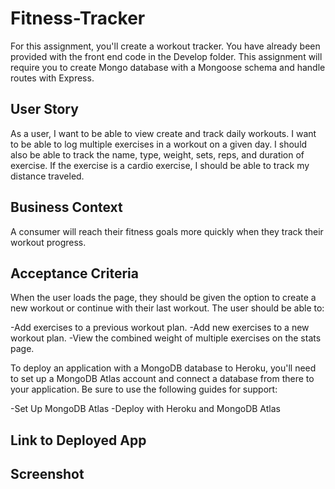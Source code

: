 # Fitness-Tracker

For this assignment, you'll create a workout tracker. You have already been provided with the front end code in the Develop folder. This assignment will require you to create Mongo database with a Mongoose schema and handle routes with Express.

## User Story

As a user, I want to be able to view create and track daily workouts. I want to be able to log multiple exercises in a workout on a given day. I should also be able to track the name, type, weight, sets, reps, and duration of exercise. If the exercise is a cardio exercise, I should be able to track my distance traveled.


## Business Context

A consumer will reach their fitness goals more quickly when they track their workout progress.

## Acceptance Criteria

When the user loads the page, they should be given the option to create a new workout or continue with their last workout.
The user should be able to:

-Add exercises to a previous workout plan.
-Add new exercises to a new workout plan.
-View the combined weight of multiple exercises on the stats page.

To deploy an application with a MongoDB database to Heroku, you'll need to set up a MongoDB Atlas account and connect a database from there to your application. Be sure to use the following guides for support:

-Set Up MongoDB Atlas
-Deploy with Heroku and MongoDB Atlas

## Link to Deployed App


## Screenshot
